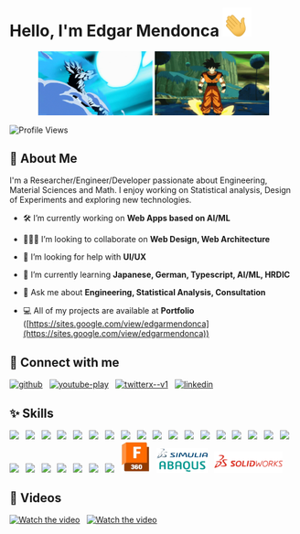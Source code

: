 # Hello, I'm Edgar Mendonca <span class="wave"><img width=50 height=50 src="https://raw.githubusercontent.com/Edgar-Mendonca/Edgar-Mendonca/main/images/hand-gif.gif"></span>

<p align="center">
    <img width="200" height="auto" src="https://raw.githubusercontent.com/Edgar-Mendonca/Edgar-Mendonca/main/images/DBZ-Goku.gif" alt="DBZ Goku">
    <img width="200" height="auto" src="https://raw.githubusercontent.com/Edgar-Mendonca/Edgar-Mendonca/main/images/DBZ-Goku2.gif" alt="DBZ Goku">

</p>

![Profile Views](https://komarev.com/ghpvc/?username=Edgar-Mendonca&color=green)

## 📝 About Me
I'm a Researcher/Engineer/Developer passionate about Engineering, Material Sciences and Math. I enjoy working on Statistical analysis, Design of Experiments and exploring new technologies.

- 🛠️ I’m currently working on **Web Apps based on AI/ML**

- 🧑‍🤝‍🧑 I’m looking to collaborate on **Web Design, Web Architecture**

- 💁 I’m looking for help with **UI/UX**

- 📒 I’m currently learning **Japanese, German, Typescript, AI/ML, HRDIC**

- 💬 Ask me about **Engineering, Statistical Analysis, Consultation**

- 💻 All of my projects are available at **Portfolio** ([https://sites.google.com/view/edgarmendonca](https://sites.google.com/view/edgarmendonca))

## 🔗 Connect with me
<a href="https://github.com/Edgar-Mendonca" target="_blank"><img width="48" height="48" src="https://img.icons8.com/material-outlined/48/github.png" alt="github"/></a>&nbsp;&nbsp;&nbsp;<a href="https://www.youtube.com/@edgarmendonca" target="_blank"><img width="48" height="48" src="https://img.icons8.com/color/48/youtube-play.png" alt="youtube-play"/></a>&nbsp;&nbsp;&nbsp;<a href="https://twitter.com/@EdgarMendonca7" target="_blank"><img width="50" height="50" src="https://img.icons8.com/ios-filled/50/twitterx--v1.png" alt="twitterx--v1"/></a>&nbsp;&nbsp;&nbsp;<a href="https://linkedin.com/edgar-mendonca" target="_blank"><img width="48" height="48" src="https://img.icons8.com/color/48/linkedin.png" alt="linkedin"/></a>&nbsp;&nbsp;&nbsp;

## ✨ Skills

<img src="https://cdn.jsdelivr.net/gh/devicons/devicon@latest/icons/html5/html5-original.svg" width="50px" height=auto/> &nbsp;
<img src="https://cdn.jsdelivr.net/gh/devicons/devicon@latest/icons/css3/css3-original.svg" width="50px" height=auto /> &nbsp;
<img src="https://cdn.jsdelivr.net/gh/devicons/devicon@latest/icons/javascript/javascript-original.svg" width="50px" height=auto /> &nbsp;
<img src="https://cdn.jsdelivr.net/gh/devicons/devicon@latest/icons/bootstrap/bootstrap-original.svg" width="50px" height=auto /> &nbsp;
<img src="https://cdn.jsdelivr.net/gh/devicons/devicon@latest/icons/tailwindcss/tailwindcss-original.svg" width="50px" height=auto /> &nbsp;
<img src="https://cdn.jsdelivr.net/gh/devicons/devicon@latest/icons/github/github-original.svg" width="50px" height=auto /> &nbsp;
<img src="https://cdn.jsdelivr.net/gh/devicons/devicon@latest/icons/php/php-original.svg" width="50px" height=auto /> &nbsp;
<img src="https://cdn.jsdelivr.net/gh/devicons/devicon@latest/icons/c/c-original.svg" width="50px" height=auto /> &nbsp;
<img src="https://cdn.jsdelivr.net/gh/devicons/devicon@latest/icons/cplusplus/cplusplus-original.svg" width="50px" height=auto /> &nbsp;
<img src="https://cdn.jsdelivr.net/gh/devicons/devicon@latest/icons/python/python-original.svg" width="50px" height=auto /> &nbsp;
<img src="https://cdn.jsdelivr.net/gh/devicons/devicon@latest/icons/flask/flask-original-wordmark.svg" width="50px" height=auto /> &nbsp;
<img src="https://cdn.jsdelivr.net/gh/devicons/devicon@latest/icons/nodejs/nodejs-original-wordmark.svg" width="50px" height=auto /> &nbsp;
<img src="https://cdn.jsdelivr.net/gh/devicons/devicon@latest/icons/googlecloud/googlecloud-original.svg" width="50px" height=auto /> &nbsp;
<img src="https://cdn.jsdelivr.net/gh/devicons/devicon@latest/icons/flutter/flutter-original.svg" width="50px" height=auto /> &nbsp;
<img src="https://cdn.jsdelivr.net/gh/devicons/devicon@latest/icons/firebase/firebase-original.svg" width="50px" height=auto /> &nbsp;
<img src="https://cdn.jsdelivr.net/gh/devicons/devicon@latest/icons/sqlite/sqlite-original.svg" width="50px" height=auto /> &nbsp;
<img src="https://cdn.jsdelivr.net/gh/devicons/devicon@latest/icons/mysql/mysql-original-wordmark.svg" width="50px" height=auto /> &nbsp;
<img src="https://cdn.jsdelivr.net/gh/devicons/devicon@latest/icons/tensorflow/tensorflow-original.svg" width="50px" height=auto/> &nbsp;
<img src="https://cdn.jsdelivr.net/gh/devicons/devicon@latest/icons/scikitlearn/scikitlearn-original.svg" width="50px" height=auto /> &nbsp;
<img src="https://cdn.jsdelivr.net/gh/devicons/devicon@latest/icons/pandas/pandas-original.svg" width="50px" height=auto /> &nbsp;
<img src="https://cdn.jsdelivr.net/gh/devicons/devicon@latest/icons/matplotlib/matplotlib-original.svg" width="50px" height=auto /> &nbsp;
<img src="https://cdn.jsdelivr.net/gh/devicons/devicon@latest/icons/numpy/numpy-original.svg" width="50px" height=auto /> &nbsp;
<img src="https://cdn.jsdelivr.net/gh/devicons/devicon@latest/icons/matlab/matlab-original.svg" width="50px" height=auto /> &nbsp;
<img src="https://cdn.jsdelivr.net/gh/devicons/devicon@latest/icons/arduino/arduino-original-wordmark.svg" width="50px" height=auto /> &nbsp;
<img src="https://cdn.jsdelivr.net/gh/devicons/devicon@latest/icons/embeddedc/embeddedc-original-wordmark.svg" width="50px" height=auto /> &nbsp;
<img src="https://raw.githubusercontent.com/Edgar-Mendonca/Edgar-Mendonca/main/images/fusion.png" width="50px" height=auto /> &nbsp;
<img src="https://raw.githubusercontent.com/Edgar-Mendonca/Edgar-Mendonca/main/images/Abaqus.png" width="90px" height=auto  /> &nbsp;
<img src="https://raw.githubusercontent.com/Edgar-Mendonca/Edgar-Mendonca/567f47c1a74089194e2c01d0cb4b2e9152a18879/images/Solidworks.svg" width="120px" height=auto /> &nbsp;

## 🎥 Videos
[![Watch the video](https://img.youtube.com/vi/0fWdUWLbv9A/hqdefault.jpg)](https://www.youtube.com/watch?v=0fWdUWLbv9A) &nbsp; [![Watch the video](https://img.youtube.com/vi/ZjK046jKi30/hqdefault.jpg)](https://www.youtube.com/watch?v=ZjK046jKi30)


